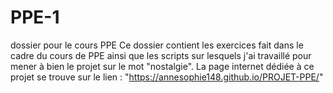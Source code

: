 # PPE-1
dossier pour le cours PPE
Ce dossier contient les exercices fait dans le cadre du cours de PPE ainsi que les scripts sur lesquels j'ai travaillé pour mener à bien le projet sur le mot "nostalgie".
La page internet dédiée à ce projet se trouve sur le lien : "https://annesophie148.github.io/PROJET-PPE/"
